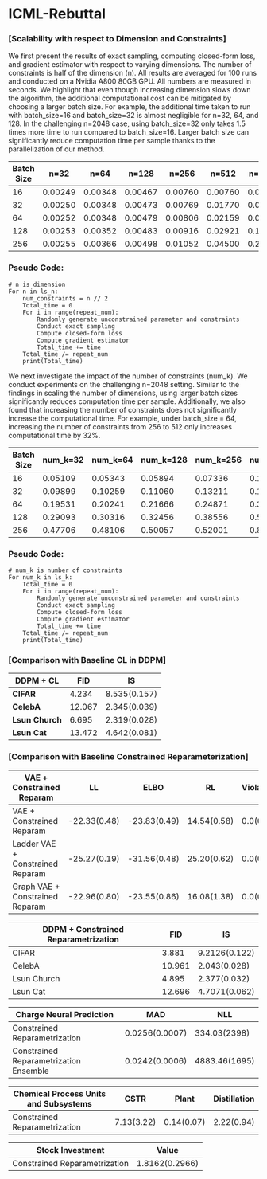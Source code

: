 # ICML-Rebuttal

### [Scalability with respect to Dimension and Constraints]

We first present the results of exact sampling, computing closed-form loss, and gradient estimator with respect to varying dimensions. The number of constraints is half of the dimension (n). All results are averaged for 100 runs and conducted on a Nvidia A800 80GB GPU. All numbers are measured in seconds. We highlight that even though increasing dimension slows down the algorithm, the additional computational cost can be mitigated by choosing a larger batch size. For example, the additional time taken to run with batch_size=16 and batch_size=32 is almost negligible for n=32, 64, and 128. In the challenging n=2048 case, using batch_size=32 only takes 1.5 times more time to run compared to batch_size=16. Larger batch size can significantly reduce computation time per sample thanks to the parallelization of our method.

| Batch Size | n=32   | n=64   | n=128  | n=256  | n=512  | n=1024 | n=2048 |
|------------|--------|--------|--------|--------|--------|--------|--------|
| 16         | 0.00249| 0.00348| 0.00467| 0.00760| 0.00760| 0.04843| 0.20515|
| 32         | 0.00250| 0.00348| 0.00473| 0.00769| 0.01770| 0.06266| 0.31654|
| 64         | 0.00252| 0.00348| 0.00479| 0.00806| 0.02159| 0.09138| 0.46224|
| 128        | 0.00253| 0.00352| 0.00483| 0.00916| 0.02921| 0.13943| 0.78970|
| 256        | 0.00255| 0.00366| 0.00498| 0.01052| 0.04500| 0.23699| 1.24126|

### Pseudo Code:
```
# n is dimension
For n in ls_n:
    num_constraints = n // 2
    Total_time = 0
    For i in range(repeat_num):
        Randomly generate unconstrained parameter and constraints
        Conduct exact sampling
        Compute closed-form loss
        Compute gradient estimator
        Total_time += time
    Total_time /= repeat_num
    print(Total_time)
```

We next investigate the impact of the number of constraints (num_k). We conduct experiments on the challenging n=2048 setting. Similar to the findings in scaling the number of dimensions, using larger batch sizes significantly reduces computation time per sample. Additionally, we also found that increasing the number of constraints does not significantly increase the computational time. For example, under batch_size = 64, increasing the number of constraints from 256 to 512 only increases computational time by 32%.

| Batch Size | num_k=32 | num_k=64 | num_k=128 | num_k=256 | num_k=512 | num_k=1024 |
|------------|----------|----------|-----------|-----------|-----------|------------|
| 16         | 0.05109  | 0.05343  | 0.05894   | 0.07336   | 0.10885   | 0.20515    |
| 32         | 0.09899  | 0.10259  | 0.11060   | 0.13211   | 0.18119   | 0.31654    |
| 64         | 0.19531  | 0.20241  | 0.21666   | 0.24871   | 0.32935   | 0.46224    |
| 128        | 0.29093  | 0.30316  | 0.32456   | 0.38556   | 0.52796   | 0.78970    |
| 256        | 0.47706  | 0.48106  | 0.50057   | 0.52001   | 0.84375   | 1.24126    |

### Pseudo Code:
```
# num_k is number of constraints
For num_k in ls_k:
    Total_time = 0
    For i in range(repeat_num):
        Randomly generate unconstrained parameter and constraints
        Conduct exact sampling
        Compute closed-form loss
        Compute gradient estimator
        Total_time += time
    Total_time /= repeat_num
    print(Total_time)
```

### [Comparison with Baseline CL in DDPM]
| **DDPM + CL** | **FID**  | **IS**          |
|---------------|----------|-----------------|
| **CIFAR**     | 4.234    | 8.535(0.157)    |
| **CelebA**    | 12.067   | 2.345(0.039)    |
| **Lsun Church** | 6.695  | 2.319(0.028)    |
| **Lsun Cat**    | 13.472 | 4.642(0.081)    |


### [Comparison with Baseline Constrained Reparameterization]

| VAE + Constrained Reparam             | LL           | ELBO          | RL           | Violation |
| -                                     | -            | -             | -            | -         |
| VAE + Constrained Reparam             | -22.33(0.48) | -23.83(0.49)  | 14.54(0.58)  | 0.0(0.0)   |
| Ladder VAE + Constrained Reparam      | -25.27(0.19) | -31.56(0.48)  | 25.20(0.62)  | 0.0(0.0)   |
| Graph VAE + Constrained Reparam       | -22.96(0.80) | -23.55(0.86)  | 16.08(1.38)  | 0.0(0.0)   |

| **DDPM + Constrained Reparametrization** | **FID**  | **IS**            |
|-|-|-|
| CIFAR                                    | 3.881   | 9.2126(0.122)     |
| CelebA                                   | 10.961  | 2.043(0.028)      |
| Lsun Church                              | 4.895   | 2.377(0.032)      |
| Lsun Cat                                 | 12.696  | 4.7071(0.062)     |

| **Charge Neural Prediction**             | **MAD**         | **NLL**           |
|-|-|-|
| Constrained Reparametrization           | 0.0256(0.0007)  | 334.03(2398)      |
| Constrained Reparametrization Ensemble  | 0.0242(0.0006)  | 4883.46(1695)     |

| **Chemical Process Units and Subsystems** | **CSTR**    | **Plant**     | **Distillation** |
|-|-|-|-|
| Constrained Reparametrization            | 7.13(3.22) | 0.14(0.07)    | 2.22(0.94)       |

| **Stock Investment**           | **Value**         |
|-|-|
| Constrained Reparametrization  | 1.8162(0.2966)    |











